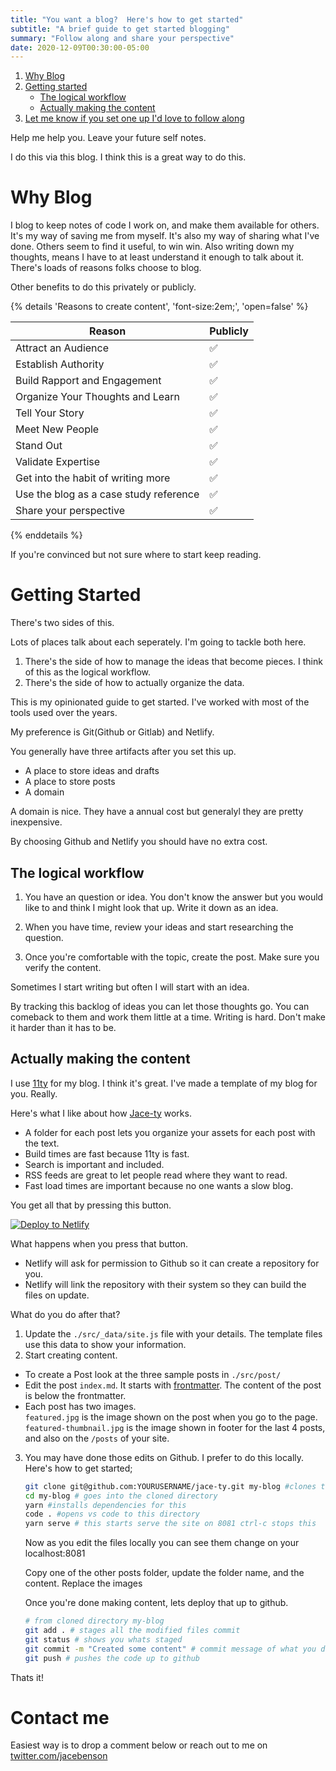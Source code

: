 ```yaml
---
title: "You want a blog?  Here's how to get started"
subtitle: "A brief guide to get started blogging"
summary: "Follow along and share your perspective"
date: 2020-12-09T00:30:00-05:00
---
```


1.  [Why Blog](#why-blog)
1.  [Getting started](#getting-started)
    - [The logical workflow](#the-logical-workflow)
    - [Actually making the content](#actually-making-the-content)
1.  [Let me know if you set one up I'd love to follow along](#contact-me)


Help me help you. Leave your future self notes.

I do this via this blog.  I think this is a great way to do this.  
<span><a name="why-blog"></a></span>

# Why Blog

I blog to keep notes of code I work on, and make them available for others.  It's my way of saving me from myself.  It's also my way of sharing what I've done.  Others seem to find it useful, to win win.  Also writing down my thoughts, means I have to at least understand it enough to talk about it.  There's loads of reasons folks choose to blog.  

Other benefits to do this privately or publicly.

{% details 'Reasons to create content', 'font-size:2em;', 'open=false' %}

| Reason                     | Publicly |
| ------------------------------------- | --- |
| Attract an Audience                    | ✅ |
| Establish Authority                    | ✅ |
| Build Rapport and Engagement           | ✅ |
| Organize Your Thoughts and Learn       | ✅ |
| Tell Your Story                        | ✅ |
| Meet New People                        | ✅ |
| Stand Out                              | ✅ |
| Validate Expertise                     | ✅ |
| Get into the habit of writing more     | ✅ |
| Use the blog as a case study reference | ✅ |
| Share your perspective                 | ✅ |

{% enddetails %}

If you're convinced but not sure where to start keep reading.
<span><a name="getting-started"></a></span>

# Getting Started

There's two sides of this.

Lots of places talk about each seperately.  I'm going to tackle both here.

1. There's the side of how to manage the ideas that become pieces.  I think of this as the logical workflow.
2. There's the side of how to actually organize the data.

This is my opinionated guide to get started.  I've worked with most of the tools used over the years.

My preference is Git(Github or Gitlab) and Netlify.

You generally have three artifacts after you set this up.

- A place to store ideas and drafts
- A place to store posts
- A domain

A domain is nice.  They have a annual cost but generalyl they are pretty inexpensive.

By choosing Github and Netlify you should have no extra cost.
<span><a name="the-logical-workflow"></a></span>

## The logical workflow

1.  You have an question or idea.  You don't know the answer but you would like to and think I might look that up.  Write it down as an idea.

1.  When you have time, review your ideas and start researching the question.  

1.  Once you're comfortable with the topic, create the post.  Make sure you verify the content.

Sometimes I start writing but often I will start with an idea.

By tracking this backlog of ideas you can let those thoughts go.  You can comeback to them and work them little at a time.  Writing is hard.  Don't make it harder than it has to be.
<span><a name="actually-making-the-content"></a></span>

## Actually making the content

I use [11ty](11ty.dev) for my blog.  I think it's great.  I've made a template of my blog for you.  Really.

Here's what I like about how [Jace-ty](https://github.com/jacebenson/jace-ty) works.

- A folder for each post lets you organize your assets for each post with the text.
- Build times are fast because 11ty is fast.
- Search is important and included.
- RSS feeds are great to let people read where they want to read.
- Fast load times are important because no one wants a slow blog.

You get all that by pressing this button.

[![Deploy to Netlify](https://www.netlify.com/img/deploy/button.svg)](https://app.netlify.com/start/deploy?repository=https://github.com/jacebenson/jace-ty)

What happens when you press that button.  

- Netlify will ask for permission to Github so it can create a repository for you.  
- Netlify will link the repository with their system so they can build the files on update.

What do you do after that?

1. Update the `./src/_data/site.js` file with your details.  The template files use this data to show your information.
2. Start creating content.
  - To create a Post look at the three sample posts in `./src/post/`
  - Edit the post `index.md`.  It starts with [frontmatter](https://www.11ty.dev/docs/data-frontmatter/).  The content of the post is below the frontmatter.
  - Each post has two images.  
    `featured.jpg` is the image shown on the post when you go to the page.
    `featured-thumbnail.jpg` is the image shown in footer for the last 4 posts, and also on the `/posts` of your site.
3. You may have done those edits on Github.  I prefer to do this locally.  Here's how to get started;
  
    ```bash
    git clone git@github.com:YOURUSERNAME/jace-ty.git my-blog #clones the code made from above
    cd my-blog # goes into the cloned directory
    yarn #installs dependencies for this
    code . #opens vs code to this directory
    yarn serve # this starts serve the site on 8081 ctrl-c stops this
    ```
    Now as you edit the files locally you can see them change on your localhost:8081

    Copy one of the other posts folder, update the folder name, and the content.  Replace the images

    Once you're done making content, lets deploy that up to github.

    ```bash
    # from cloned directory my-blog
    git add . # stages all the modified files commit
    git status # shows you whats staged
    git commit -m "Created some content" # commit message of what you did
    git push # pushes the code up to github
    ```
  
Thats it!

<span><a name="contact-me"></a></span>

# Contact me

Easiest way is to drop a comment below or reach out to me on [twitter.com/jacebenson](https://twitter.com/jacebenson)